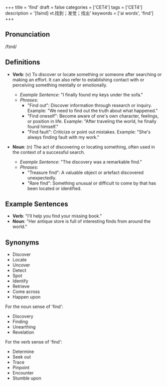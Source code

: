 +++
title = 'find'
draft = false
categories = ['CET4']
tags = ['CET4']
description = '[faind] vt.找到；发觉；找出'
keywords = ['ai words', 'find']
+++

## Pronunciation
/fɪnd/

## Definitions
- **Verb**: (v) To discover or locate something or someone after searching or making an effort. It can also refer to establishing contact with or perceiving something mentally or emotionally.
  - _Example Sentence_: "I finally found my keys under the sofa."
  - _Phrases_:
    - "Find out": Discover information through research or inquiry. Example: "We need to find out the truth about what happened."
    - "Find oneself": Become aware of one's own character, feelings, or position in life. Example: "After traveling the world, he finally found himself."
    - "Find fault": Criticize or point out mistakes. Example: "She's always finding fault with my work."

- **Noun**: (n) The act of discovering or locating something, often used in the context of a successful search.
  - _Example Sentence_: "The discovery was a remarkable find."
  - _Phrases_:
    - "Treasure find": A valuable object or artefact discovered unexpectedly.
    - "Rare find": Something unusual or difficult to come by that has been located or identified.

## Example Sentences
- **Verb**: "I'll help you find your missing book."
- **Noun**: "Her antique store is full of interesting finds from around the world."

## Synonyms
- Discover
- Locate
- Uncover
- Detect
- Spot
- Identify
- Retrieve
- Come across
- Happen upon

For the noun sense of 'find':
- Discovery
- Finding
- Unearthing
- Revelation

For the verb sense of 'find':
- Determine
- Seek out
- Trace
- Pinpoint
- Encounter
- Stumble upon
